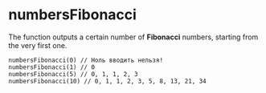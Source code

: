 # numbersFibonacci

The function outputs a certain number of __Fibonacci__ numbers, starting from the very first one.

```
numbersFibonacci(0) // Ноль вводить нельзя!
numbersFibonacci(1) // 0
numbersFibonacci(5) // 0, 1, 1, 2, 3
numbersFibonacci(10) // 0, 1, 1, 2, 3, 5, 8, 13, 21, 34
```
